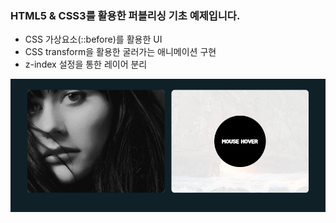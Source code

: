 ### HTML5 & CSS3를 활용한 퍼블리싱 기초 예제입니다.
- CSS 가상요소(::before)를 활용한 UI
- CSS transform을 활용한 굴러가는 애니메이션 구현
- z-index 설정을 통한 레이어 분리

![image-20221121214828973](README.assets/image-20221121214828973.png)
